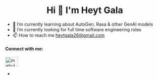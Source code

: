 <h1 align="center"> Hi 👋 I'm Heyt Gala </h1>

 * 🔭 I’m currently learning about AutoGen, Rasa & other GenAI models
 *  💼 I’m currently looking for full time software engineering roles
 *  📫 How to reach me heytgala26@gmail.com

#### Connect with me:
<a href="https://www.linkedin.com/in/heyt-gala/" rel="nofollow"><img align="center" src="https://raw.githubusercontent.com/rahuldkjain/github-profile-readme-generator/master/src/images/icons/Social/linked-in-alt.svg" alt="mehulmathur16" height="30" width="40" style="max-width: 100%;"></a>

- 
<!--
**Heytgala/HeytGala** is a ✨ _special_ ✨ repository because its `README.md` (this file) appears on your GitHub profile.

Here are some ideas to get you started:


- 🌱 I’m currently learning ...
- 👯 I’m looking to collaborate on ...
- 🤔 I’m looking for help with ...
- 💬 Ask me about ...
- 📫 How to reach me: ...
- 😄 Pronouns: ...
- ⚡ Fun fact: ...
-->

